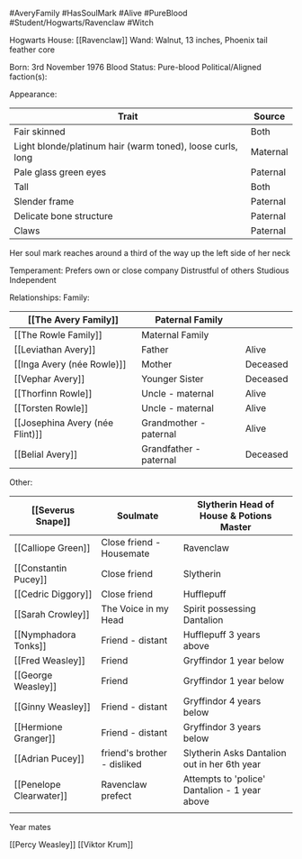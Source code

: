 #AveryFamily #HasSoulMark #Alive #PureBlood #Student/Hogwarts/Ravenclaw  #Witch

Hogwarts House: [[Ravenclaw]]
Wand: Walnut, 13 inches, Phoenix tail feather core

Born: 3rd November 1976
Blood Status: Pure-blood
Political/Aligned faction(s): 

Appearance:

| Trait                                                      | Source   |
| ---------------------------------------------------------- | -------- |
| Fair skinned                                               | Both     |
| Light blonde/platinum hair (warm toned), loose curls, long | Maternal |
| Pale glass green eyes                                      | Paternal |
| Tall                                                       | Both     |
| Slender frame                                              | Paternal |
| Delicate bone structure                                    | Paternal |
| Claws                                                      | Paternal |
Her soul mark reaches around a third of the way up the left side of her neck

Temperament:
Prefers own or close company
Distrustful of others
Studious
Independent


Relationships:
Family:

| [[The Avery Family]]       | Paternal Family        |          |
| -------------------------- | ---------------------- | -------- |
| [[The Rowle Family]]       | Maternal Family        |          |
| [[Leviathan Avery]]        | Father                 | Alive    |
| [[Inga Avery (née Rowle)]] | Mother                 | Deceased |
| [[Vephar Avery]]           | Younger Sister         | Deceased |
| [[Thorfinn Rowle]]         | Uncle - maternal       | Alive    |
| [[Torsten Rowle]]          | Uncle - maternal       | Alive    |
| [[Josephina Avery (née Flint)]]            | Grandmother - paternal | Alive    |
| [[Belial Avery]]           | Grandfather - paternal | Deceased |

Other:

| [[Severus Snape]]       | Soulmate                    | Slytherin Head of House & Potions Master      |
| ----------------------- | --------------------------- | --------------------------------------------- |
| [[Calliope Green]]      | Close friend - Housemate    | Ravenclaw                                     |
| [[Constantin Pucey]]    | Close friend                | Slytherin                                     |
| [[Cedric Diggory]]      | Close friend                | Hufflepuff                                    |
| [[Sarah Crowley]]       | The Voice in my Head        | Spirit possessing Dantalion                   |
| [[Nymphadora Tonks]]    | Friend - distant            | Hufflepuff 3 years above                      |
| [[Fred Weasley]]        | Friend                      | Gryffindor 1 year below                       |
| [[George Weasley]]      | Friend                      | Gryffindor 1 year below                       |
| [[Ginny Weasley]]       | Friend - distant            | Gryffindor 4 years below                      |
| [[Hermione Granger]]    | Friend - distant            | Gryffindor 3 years below                      |
| [[Adrian Pucey]]        | friend's brother - disliked | Slytherin Asks Dantalion out in her 6th year  |
| [[Penelope Clearwater]] | Ravenclaw prefect           | Attempts to 'police' Dantalion - 1 year above |
|                         |                             |                                               |

Year mates

[[Percy Weasley]]
[[Viktor Krum]]











